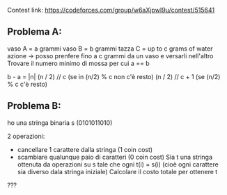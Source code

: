 Contest link: https://codeforces.com/group/w6aXjpwI9u/contest/515641 

## Problema A: 
vaso A = a grammi
vaso B = b grammi 
tazza C = up to c grams of water 
azione -> posso prenfere fino a c grammi da un vaso e versarli nell'altro 
Trovare il numero minimo di mossa per cui a == b 

b - a = |n| 
(n / 2) // c (se in (n/2) % c non c'è resto)
(n / 2) // c + 1 (se (n/2) % c c'è resto)


## Problema B: 
ho una stringa binaria s (0101011010)

2 operazioni:
- cancellare 1 carattere dalla stringa (1 coin cost)
- scambiare qualunque paio di caratteri (0 coin cost)
Sia t una stringa ottenuta da operazioni su s tale che ogni t(i) = s(i) (cioè ogni carattere sia diverso dala stringa iniziale)
Calcolare il costo totale per ottenere t

???